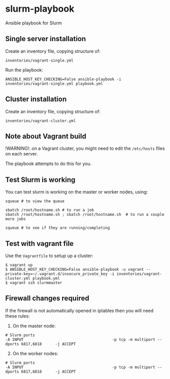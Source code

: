 # slurm-playbook

Ansible playbook for Slurm

## Single server installation

Create an inventory file, copying structure of:

`inventories/vagrant-single.yml`

Run the playbook:

```
ANSIBLE_HOST_KEY_CHECKING=False ansible-playbook -i inventories/vagrant-single.yml playbook.yml
```

## Cluster installation

Create an inventory file, copying structure of:

`inventories/vagrant-cluster.yml`


## Note about Vagrant build

!WARNING!: on a Vagrant cluster, you might need to edit the `/etc/hosts` files on each server.

The playbook attempts to do this for you.


## Test Slurm is working

You can test slurm is working on the master or worker nodes, using:

```
squeue # to view the queue

sbatch /root/hostname.sh # to run a job
sbatch /root/hostname.sh ; sbatch /root/hostname.sh  # to run a couple more jobs

squeue # to see if they are running/completing
```

## Test with vagrant file

Use the `Vagrantfile` to setup up a cluster:

```
$ vagrant up
$ ANSIBLE_HOST_KEY_CHECKING=False ansible-playbook -u vagrant --private-key=~/.vagrant.d/insecure_private_key -i inventories/vagrant-cluster.yml playbook.yml
$ vagrant ssh slurmmaster
```

## Firewall changes required 

If the firewall is not automatically opened in iptables then you will need these rules:

 1. On the master node:

```
# Slurm ports
-A INPUT                                       -p tcp -m multiport --dports 6817,6818      -j ACCEPT
```

 2. On the worker nodes:

```
# Slurm ports
-A INPUT                                       -p tcp -m multiport --dports 6817,6818      -j ACCEPT
```
